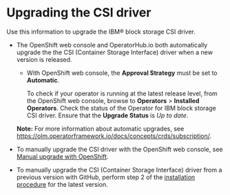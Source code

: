 # Upgrading the CSI driver

Use this information to upgrade the IBM® block storage CSI driver.

- The OpenShift web console and OperatorHub.io both automatically upgrade the the CSI (Container Storage Interface) driver when a new version is released.
    - With OpenShift web console, the **Approval Strategy** must be set to **Automatic**.

        To check if your operator is running at the latest release level, from the OpenShift web console, browse to **Operators** > **Installed Operators**. Check the status of the Operator for IBM block storage CSI driver. Ensure that the **Upgrade Status** is _Up to date_.
    
  **Note:** For more information about automatic upgrades, see https://olm.operatorframework.io/docs/concepts/crds/subscription/.

- To manually upgrade the CSI driver with the OpenShift web console, see [Manual upgrade with OpenShift](csi_ug_upgrade_ocp_manual.md).

- To manually upgrade the CSI (Container Storage Interface) driver from a previous version with GitHub, perform step 2 of the [installation procedure](csi_ug_install_operator_github.md) for the latest version.



